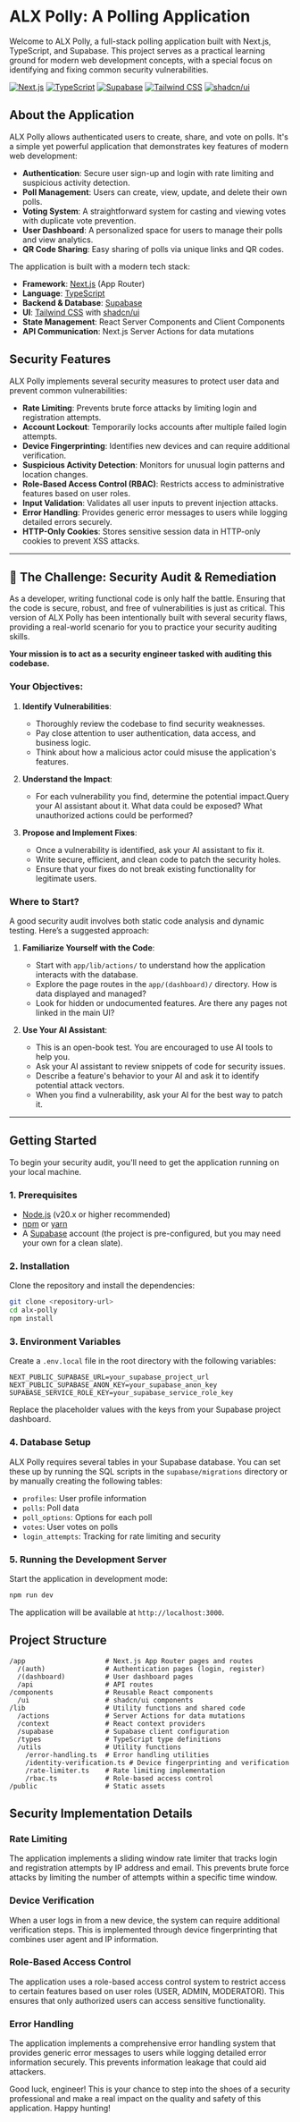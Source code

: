 # ALX Polly: A Polling Application

Welcome to ALX Polly, a full-stack polling application built with Next.js, TypeScript, and Supabase. This project serves as a practical learning ground for modern web development concepts, with a special focus on identifying and fixing common security vulnerabilities.

[![Next.js](https://img.shields.io/badge/Next.js-App%20Router-black)](https://nextjs.org/)
[![TypeScript](https://img.shields.io/badge/TypeScript-5.0-blue)](https://www.typescriptlang.org/)
[![Supabase](https://img.shields.io/badge/Supabase-Database%20%26%20Auth-green)](https://supabase.io/)
[![Tailwind CSS](https://img.shields.io/badge/Tailwind%20CSS-3.0-38B2AC)](https://tailwindcss.com/)
[![shadcn/ui](https://img.shields.io/badge/shadcn%2Fui-Components-purple)](https://ui.shadcn.com/)

## About the Application

ALX Polly allows authenticated users to create, share, and vote on polls. It's a simple yet powerful application that demonstrates key features of modern web development:

-   **Authentication**: Secure user sign-up and login with rate limiting and suspicious activity detection.
-   **Poll Management**: Users can create, view, update, and delete their own polls.
-   **Voting System**: A straightforward system for casting and viewing votes with duplicate vote prevention.
-   **User Dashboard**: A personalized space for users to manage their polls and view analytics.
-   **QR Code Sharing**: Easy sharing of polls via unique links and QR codes.

The application is built with a modern tech stack:

-   **Framework**: [Next.js](https://nextjs.org/) (App Router)
-   **Language**: [TypeScript](https://www.typescriptlang.org/)
-   **Backend & Database**: [Supabase](https://supabase.io/)
-   **UI**: [Tailwind CSS](https://tailwindcss.com/) with [shadcn/ui](https://ui.shadcn.com/)
-   **State Management**: React Server Components and Client Components
-   **API Communication**: Next.js Server Actions for data mutations

## Security Features

ALX Polly implements several security measures to protect user data and prevent common vulnerabilities:

-   **Rate Limiting**: Prevents brute force attacks by limiting login and registration attempts.
-   **Account Lockout**: Temporarily locks accounts after multiple failed login attempts.
-   **Device Fingerprinting**: Identifies new devices and can require additional verification.
-   **Suspicious Activity Detection**: Monitors for unusual login patterns and location changes.
-   **Role-Based Access Control (RBAC)**: Restricts access to administrative features based on user roles.
-   **Input Validation**: Validates all user inputs to prevent injection attacks.
-   **Error Handling**: Provides generic error messages to users while logging detailed errors securely.
-   **HTTP-Only Cookies**: Stores sensitive session data in HTTP-only cookies to prevent XSS attacks.

---

## 🚀 The Challenge: Security Audit & Remediation

As a developer, writing functional code is only half the battle. Ensuring that the code is secure, robust, and free of vulnerabilities is just as critical. This version of ALX Polly has been intentionally built with several security flaws, providing a real-world scenario for you to practice your security auditing skills.

**Your mission is to act as a security engineer tasked with auditing this codebase.**

### Your Objectives:

1.  **Identify Vulnerabilities**:
    -   Thoroughly review the codebase to find security weaknesses.
    -   Pay close attention to user authentication, data access, and business logic.
    -   Think about how a malicious actor could misuse the application's features.

2.  **Understand the Impact**:
    -   For each vulnerability you find, determine the potential impact.Query your AI assistant about it. What data could be exposed? What unauthorized actions could be performed?

3.  **Propose and Implement Fixes**:
    -   Once a vulnerability is identified, ask your AI assistant to fix it.
    -   Write secure, efficient, and clean code to patch the security holes.
    -   Ensure that your fixes do not break existing functionality for legitimate users.

### Where to Start?

A good security audit involves both static code analysis and dynamic testing. Here’s a suggested approach:

1.  **Familiarize Yourself with the Code**:
    -   Start with `app/lib/actions/` to understand how the application interacts with the database.
    -   Explore the page routes in the `app/(dashboard)/` directory. How is data displayed and managed?
    -   Look for hidden or undocumented features. Are there any pages not linked in the main UI?

2.  **Use Your AI Assistant**:
    -   This is an open-book test. You are encouraged to use AI tools to help you.
    -   Ask your AI assistant to review snippets of code for security issues.
    -   Describe a feature's behavior to your AI and ask it to identify potential attack vectors.
    -   When you find a vulnerability, ask your AI for the best way to patch it.

---

## Getting Started

To begin your security audit, you'll need to get the application running on your local machine.

### 1. Prerequisites

-   [Node.js](https://nodejs.org/) (v20.x or higher recommended)
-   [npm](https://www.npmjs.com/) or [yarn](https://yarnpkg.com/)
-   A [Supabase](https://supabase.io/) account (the project is pre-configured, but you may need your own for a clean slate).

### 2. Installation

Clone the repository and install the dependencies:

```bash
git clone <repository-url>
cd alx-polly
npm install
```

### 3. Environment Variables

Create a `.env.local` file in the root directory with the following variables:

```
NEXT_PUBLIC_SUPABASE_URL=your_supabase_project_url
NEXT_PUBLIC_SUPABASE_ANON_KEY=your_supabase_anon_key
SUPABASE_SERVICE_ROLE_KEY=your_supabase_service_role_key
```

Replace the placeholder values with the keys from your Supabase project dashboard.

### 4. Database Setup

ALX Polly requires several tables in your Supabase database. You can set these up by running the SQL scripts in the `supabase/migrations` directory or by manually creating the following tables:

- `profiles`: User profile information
- `polls`: Poll data
- `poll_options`: Options for each poll
- `votes`: User votes on polls
- `login_attempts`: Tracking for rate limiting and security

### 5. Running the Development Server

Start the application in development mode:

```bash
npm run dev
```

The application will be available at `http://localhost:3000`.

## Project Structure

```
/app                    # Next.js App Router pages and routes
  /(auth)               # Authentication pages (login, register)
  /(dashboard)          # User dashboard pages
  /api                  # API routes
/components             # Reusable React components
  /ui                   # shadcn/ui components
/lib                    # Utility functions and shared code
  /actions              # Server Actions for data mutations
  /context              # React context providers
  /supabase             # Supabase client configuration
  /types                # TypeScript type definitions
  /utils                # Utility functions
    /error-handling.ts  # Error handling utilities
    /identity-verification.ts # Device fingerprinting and verification
    /rate-limiter.ts    # Rate limiting implementation
    /rbac.ts            # Role-based access control
/public                 # Static assets
```

## Security Implementation Details

### Rate Limiting

The application implements a sliding window rate limiter that tracks login and registration attempts by IP address and email. This prevents brute force attacks by limiting the number of attempts within a specific time window.

### Device Verification

When a user logs in from a new device, the system can require additional verification steps. This is implemented through device fingerprinting that combines user agent and IP information.

### Role-Based Access Control

The application uses a role-based access control system to restrict access to certain features based on user roles (USER, ADMIN, MODERATOR). This ensures that only authorized users can access sensitive functionality.

### Error Handling

The application implements a comprehensive error handling system that provides generic error messages to users while logging detailed error information securely. This prevents information leakage that could aid attackers.

Good luck, engineer! This is your chance to step into the shoes of a security professional and make a real impact on the quality and safety of this application. Happy hunting!
